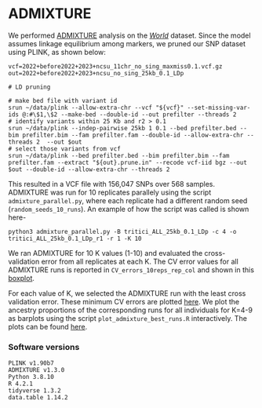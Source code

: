 # ADMIXTURE
We performed [ADMIXTURE](https://dalexander.github.io/admixture/download.html) analysis on the [*World*](../Datasets/Datasets.md) dataset. Since the model assumes linkage equilibrium among markers, we pruned our SNP dataset using PLINK, as shown below:
```
vcf=2022+before2022+2023+ncsu_11chr_no_sing_maxmiss0.1.vcf.gz
out=2022+before2022+2023+ncsu_no_sing_25kb_0.1_LDp

# LD pruning

# make bed file with variant id
srun ~/data/plink --allow-extra-chr --vcf "${vcf}" --set-missing-var-ids @:#\$1,\$2 --make-bed --double-id --out prefilter --threads 2
# identify variants within 25 Kb and r2 > 0.1
srun ~/data/plink --indep-pairwise 25kb 1 0.1 --bed prefilter.bed --bim prefilter.bim --fam prefilter.fam --double-id --allow-extra-chr --threads 2  --out $out
# select those variants from vcf
srun ~/data/plink --bed prefilter.bed --bim prefilter.bim --fam prefilter.fam --extract "${out}.prune.in" --recode vcf-iid bgz --out $out --double-id --allow-extra-chr --threads 2
```
This resulted in a VCF file with 156,047 SNPs over 568 samples. ADMIXTURE was run for 10 replicates parallely using the script `admixture_parallel.py`, where each replicate had a different random seed (`random_seeds_10_runs`). An example of how the script was called is shown here-
```
python3 admixture_parallel.py -B tritici_ALL_25kb_0.1_LDp -c 4 -o tritici_ALL_25kb_0.1_LDp_r1 -r 1 -K 10
```
We ran ADMIXTURE for 10 K values (1-10) and evaluated the cross-validation error from all replicates at each K. The CV error values for all ADMIXTURE runs is reported in `CV_errors_10reps_rep_col` and shown in this [boxplot](cV_error_boxplot_10_reps.pdf). 

For each value of K, we selected the ADMIXTURE run with the least cross validation error. These minimum CV errors are plotted [here](min_CV_error_10_reps.pdf). We plot the ancestry proportions of the corresponding runs for all individuals for K=4-9 as barplots using the script `plot_admixture_best_runs.R` interactively. The plots can be found [here](k4-9_admixture_barplot_w18.pdf).

### Software versions
```
PLINK v1.90b7
ADMIXTURE v1.3.0
Python 3.8.10
R 4.2.1
tidyverse 1.3.2
data.table 1.14.2
```

